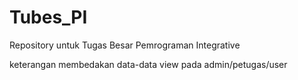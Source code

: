 # Tubes_PI
Repository untuk Tugas Besar Pemrograman Integrative 


keterangan 
membedakan data-data view pada admin/petugas/user

